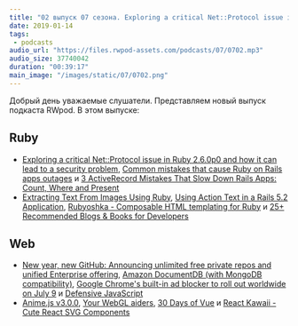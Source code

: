 ```yaml
---
title: "02 выпуск 07 сезона. Exploring a critical Net::Protocol issue in Ruby 2.6.0p0, Rubyoshka, Anime.js, React Kawaii и прочее"
date: 2019-01-14
tags:
 - podcasts
audio_url: "https://files.rwpod-assets.com/podcasts/07/0702.mp3"
audio_size: 37740042
duration: "00:39:17"
main_image: "/images/static/07/0702.png"
---
```


Добрый день уважаемые слушатели. Представляем новый выпуск подкаста RWpod. В этом выпуске:

## Ruby

 - [Exploring a critical Net::Protocol issue in Ruby 2.6.0p0 and how it can lead to a security problem](https://mensfeld.pl/2019/01/exploring-a-critical-netprotocol-issue-in-ruby-2-6-0p0-and-how-it-can-lead-to-a-security-problem/), [Common mistakes that cause Ruby on Rails apps outages](https://frontdeveloper.pl/2019/01/common-mistakes-that-cause-ruby-on-rails-apps-outages/) и [3 ActiveRecord Mistakes That Slow Down Rails Apps: Count, Where and Present](https://www.speedshop.co/2019/01/10/three-activerecord-mistakes.html)
 - [Extracting Text From Images Using Ruby](https://aonemd.github.io/blog/extracting-text-from-images-using-ruby), [Using Action Text in a Rails 5.2 Application](https://www.driftingruby.com/episodes/using-action-text-in-a-rails-5-2-application), [Rubyoshka - Composable HTML templating for Ruby](https://github.com/digital-fabric/rubyoshka) и [25+ Recommended Blogs & Books for Developers](https://hackernoon.com/recommended-books-blogs-for-software-engineers-8a4351abe804)

## Web

 - [New year, new GitHub: Announcing unlimited free private repos and unified Enterprise offering](https://blog.github.com/2019-01-07-new-year-new-github/), [Amazon DocumentDB (with MongoDB compatibility)](https://aws.amazon.com/documentdb/), [Google Chrome's built-in ad blocker to roll out worldwide on July 9](https://www.zdnet.com/article/google-chromes-built-in-ad-blocker-to-roll-out-worldwide-on-july-9/) и [Defensive JavaScript](https://www.javascriptjanuary.com/blog/defensive-javascript)
 - [Anime.js v3.0.0](https://animejs.com/), [Your WebGL aiders](https://areknawo.com/your-webgl-aiders/), [30 Days of Vue](https://www.fullstack.io/30-days-of-vue/) и [React Kawaii - Cute React SVG Components](https://react-kawaii.now.sh/)


